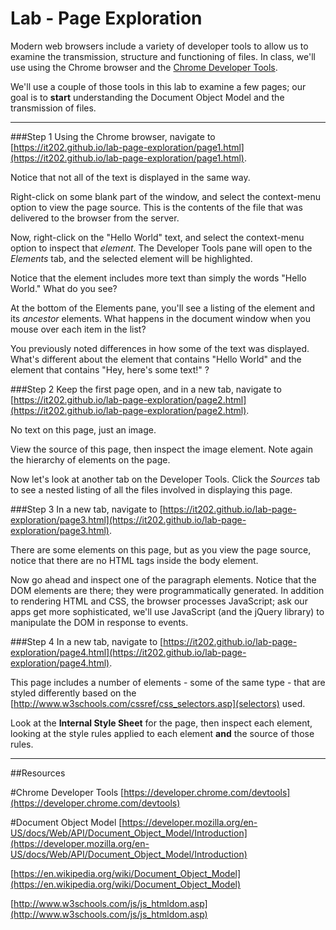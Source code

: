 # Lab - Page Exploration

Modern web browsers include a variety of developer tools to allow us to examine the transmission, structure and functioning of files.   In class, we'll use using the Chrome browser and the [Chrome Developer Tools](https://developer.chrome.com/devtools).

We'll use a couple of those tools in this lab to examine a few pages;  our goal is to **start** understanding the Document Object Model and the transmission of files. 

****

###Step 1
Using the Chrome browser, navigate to [https://it202.github.io/lab-page-exploration/page1.html](https://it202.github.io/lab-page-exploration/page1.html).

Notice that not all of the text is displayed in the same way.

Right-click on some blank part of the window, and select the context-menu option to view the page source.  This is the contents of the file that was delivered to the browser from the server.

Now, right-click on the "Hello World" text, and select the context-menu option to inspect that *element*.  The Developer Tools pane will open to the *Elements* tab, and the selected element will be highlighted.

Notice that the element includes more text than simply the words "Hello World."   What do you see?

At the bottom of the Elements pane, you'll see a listing of the element and its *ancestor* elements.  What happens in the document window when you mouse over each item in the list?

You previously noted differences in how some of the text was displayed.  What's different about the element that contains "Hello World" and the element that contains "Hey, here's some text!" ?


###Step 2
Keep the first page open, and in a new tab, navigate to [https://it202.github.io/lab-page-exploration/page2.html](https://it202.github.io/lab-page-exploration/page2.html).

No text on this page, just an image.

View the source of this page, then inspect the image element.   Note again the hierarchy of elements on the page.

Now let's look at another tab on the Developer Tools.   Click the *Sources* tab to see a nested listing of all the files involved in displaying this page. 


###Step 3
In a new tab, navigate to [https://it202.github.io/lab-page-exploration/page3.html](https://it202.github.io/lab-page-exploration/page3.html).

There are some elements on this page, but as you view the page source, notice that there are no HTML tags inside the body element.

Now go ahead and inspect one of the paragraph elements.  Notice that the DOM elements are there; they were programmatically generated.  In addition to rendering HTML and CSS, the browser processes JavaScript; ask our apps get more sophisticated, we'll use JavaScript (and the jQuery library) to manipulate the DOM in response to events.

###Step 4
In a new tab, navigate to [https://it202.github.io/lab-page-exploration/page4.html](https://it202.github.io/lab-page-exploration/page4.html).

This page includes a number of elements - some of the same type - that are styled differently based on the [http://www.w3schools.com/cssref/css_selectors.asp](selectors) used.

Look at the **Internal Style Sheet** for the page, then inspect each element, looking at the style rules applied to each element **and** the source of those rules.

****
##Resources

#Chrome Developer Tools
[https://developer.chrome.com/devtools](https://developer.chrome.com/devtools)

#Document Object Model
[https://developer.mozilla.org/en-US/docs/Web/API/Document_Object_Model/Introduction](https://developer.mozilla.org/en-US/docs/Web/API/Document_Object_Model/Introduction)

[https://en.wikipedia.org/wiki/Document_Object_Model](https://en.wikipedia.org/wiki/Document_Object_Model)

[http://www.w3schools.com/js/js_htmldom.asp](http://www.w3schools.com/js/js_htmldom.asp)


